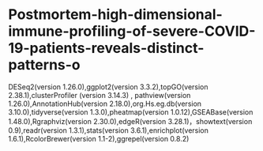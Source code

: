 # Postmortem-high-dimensional-immune-profiling-of-severe-COVID-19-patients-reveals-distinct-patterns-o
DESeq2(version 1.26.0),ggplot2(version 3.3.2),topGO(version 2.38.1),clusterProfiler (version 3.14.3) , pathview(version
1.26.0),AnnotationHub(version 2.18.0),org.Hs.eg.db(version 3.10.0),tidyverse(version 1.3.0),pheatmap(version 1.0.12),GSEABase(version
1.48.0),Rgraphviz(version 2.30.0),edgeR(version 3.28.1)，showtext(version 0.9),readr(version 1.3.1),stats(version 3.6.1),enrichplot(version
1.6.1),RcolorBrewer(version 1.1-2),ggrepel(version 0.8.2)
